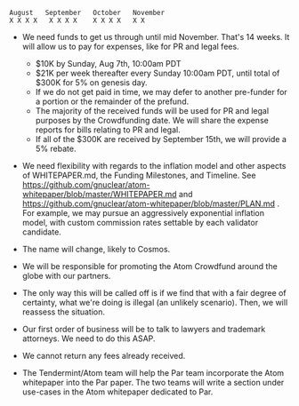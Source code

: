 ```
August   September   October   November
X X X X   X X X X    X X X X   X X
```

* We need funds to get us through until mid November.  That's 14 weeks.  It will
  allow us to pay for expenses, like for PR and legal fees.

  * $10K by Sunday, Aug 7th, 10:00am PDT
  * $21K per week thereafter every Sunday 10:00am PDT, until total of $300K for
    5% on genesis day.
  * If we do not get paid in time, we may defer to another pre-funder for a
    portion or the remainder of the prefund.
  * The majority of the received funds will be used for PR and legal purposes by
    the Crowdfunding date.  We will share the expense reports for bills relating
to PR and legal.
  * If all of the $300K are received by September 15th, we will provide a 5%
    rebate.

* We need flexibility with regards to the inflation model and other aspects of
  WHITEPAPER.md, the Funding Milestones, and Timeline.  See
https://github.com/gnuclear/atom-whitepaper/blob/master/WHITEPAPER.md and
https://github.com/gnuclear/atom-whitepaper/blob/master/PLAN.md . For example,
we may pursue an aggressively exponential inflation model, with custom
commission rates settable by each validator candidate.

* The name will change, likely to Cosmos.

* We will be responsible for promoting the Atom Crowdfund around the globe with
  our partners.

* The only way this will be called off is if we find that with a fair degree of
  certainty, what we're doing is illegal (an unlikely scenario).  Then, we will
reassess the situation.

* Our first order of business will be to talk to lawyers and trademark attorneys. We need to do this ASAP.

* We cannot return any fees already received.

* The Tendermint/Atom team will help the Par team incorporate the Atom
  whitepaper into the Par paper.  The two teams will write a section under
use-cases in the Atom whitepaper dedicated to Par.
